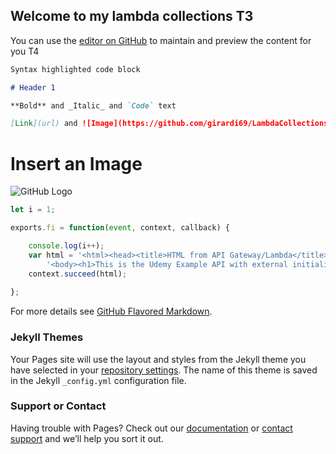 ## Welcome to my lambda collections T3

You can use the [editor on GitHub](https://github.com/girardi69/LambdaCollections/edit/gh-pages/index.md) to maintain and preview the content for you T4  

```markdown
Syntax highlighted code block

# Header 1

**Bold** and _Italic_ and `Code` text

[Link](url) and ![Image](https://github.com/girardi69/LambdaCollectionsT1/blob/gh-pages/img/7768E4E5-A467-4B98-91ED-CA4695D740F7.jpeg)
```
# Insert an Image
![GitHub Logo](/gh-pages/img/7768E4E5-A467-4B98-91ED-CA4695D740F7.jpeg)

```javascript
let i = 1;

exports.fi = function(event, context, callback) {

    console.log(i++);
    var html = '<html><head><title>HTML from API Gateway/Lambda</title></head>' + 
        '<body><h1>This is the Udemy Example API with external initialization: '  + JSON.stringify(i-1) + '</h1></body></html>';  
    context.succeed(html);
    
};

```
For more details see [GitHub Flavored Markdown](https://guides.github.com/features/mastering-markdown/).

### Jekyll Themes

Your Pages site will use the layout and styles from the Jekyll theme you have selected in your [repository settings](https://github.com/girardi69/LambdaCollections/settings). The name of this theme is saved in the Jekyll `_config.yml` configuration file.

### Support or Contact

Having trouble with Pages? Check out our [documentation](https://help.github.com/categories/github-pages-basics/) or [contact support](https://github.com/contact) and we’ll help you sort it out.
